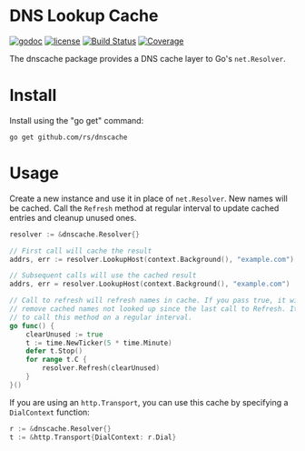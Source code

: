 # DNS Lookup Cache

[![godoc](http://img.shields.io/badge/godoc-reference-blue.svg?style=flat)](https://godoc.org/github.com/rs/dnscache) [![license](http://img.shields.io/badge/license-MIT-red.svg?style=flat)](https://raw.githubusercontent.com/rs/dnscache/master/LICENSE) [![Build Status](https://travis-ci.org/rs/dnscache.svg?branch=master)](https://travis-ci.org/rs/dnscache) [![Coverage](http://gocover.io/_badge/github.com/rs/dnscache)](http://gocover.io/github.com/rs/dnscache)

The dnscache package provides a DNS cache layer to Go's `net.Resolver`.

# Install

Install using the "go get" command:

```
go get github.com/rs/dnscache
```

# Usage

Create a new instance and use it in place of `net.Resolver`. New names will be cached. Call the `Refresh` method at regular interval to update cached entries and cleanup unused ones.

```go
resolver := &dnscache.Resolver{}

// First call will cache the result
addrs, err := resolver.LookupHost(context.Background(), "example.com")

// Subsequent calls will use the cached result
addrs, err = resolver.LookupHost(context.Background(), "example.com")

// Call to refresh will refresh names in cache. If you pass true, it will also
// remove cached names not looked up since the last call to Refresh. It is a good idea
// to call this method on a regular interval.
go func() {
    clearUnused := true
    t := time.NewTicker(5 * time.Minute)
    defer t.Stop()
    for range t.C {
        resolver.Refresh(clearUnused)
    }
}()
```

If you are using an `http.Transport`, you can use this cache by specifying a `DialContext` function:

```go
r := &dnscache.Resolver{}
t := &http.Transport{DialContext: r.Dial}
```
